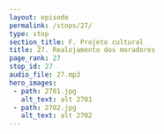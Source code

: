 ```yaml
---
layout: episode
permalink: /stops/27/
type: stop
section_title: F. Projeto cultural
title: 27. Realojamento dos moradores
page_rank: 27
stop_id: 27
audio_file: 27.mp3
hero_images:
 - path: 2701.jpg
   alt_text: alt 2701
 - path: 2702.jpg
   alt_text: alt 2702
---
```

